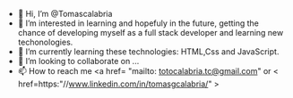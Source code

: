 - 👋 Hi, I’m @Tomascalabria
- 👀 I’m interested in learning and hopefuly in the future, getting the chance of developing myself as a full stack developer and learning new techonologies.
- 🌱 I’m currently learning these technologies: HTML,Css and JavaScript.
- 💞️ I’m looking to collaborate on ...
- 📫 How to reach me <a href= "mailto: totocalabria.tc@gmail.com" </a> or < href=https:"//www.linkedin.com/in/tomasgcalabria/" > 

<!---
Tomascalabria/Tomascalabria is a ✨ special ✨ repository because its `README.md` (this file) appears on your GitHub profile.
You can click the Preview link to take a look at your changes.
--->
